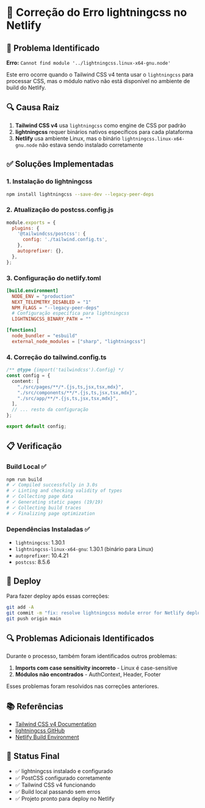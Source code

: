 # 🔧 Correção do Erro lightningcss no Netlify

## 🐛 Problema Identificado

**Erro:** `Cannot find module '../lightningcss.linux-x64-gnu.node'`

Este erro ocorre quando o Tailwind CSS v4 tenta usar o `lightningcss` para processar CSS, mas o módulo nativo não está disponível no ambiente de build do Netlify.

## 🔍 Causa Raiz

1. **Tailwind CSS v4** usa `lightningcss` como engine de CSS por padrão
2. **lightningcss** requer binários nativos específicos para cada plataforma
3. **Netlify** usa ambiente Linux, mas o binário `lightningcss.linux-x64-gnu.node` não estava sendo instalado corretamente

## ✅ Soluções Implementadas

### 1. **Instalação do lightningcss**
```bash
npm install lightningcss --save-dev --legacy-peer-deps
```

### 2. **Atualização do postcss.config.js**
```javascript
module.exports = {
  plugins: {
    '@tailwindcss/postcss': {
      config: './tailwind.config.ts',
    },
    autoprefixer: {},
  },
};
```

### 3. **Configuração do netlify.toml**
```toml
[build.environment]
  NODE_ENV = "production"
  NEXT_TELEMETRY_DISABLED = "1"
  NPM_FLAGS = "--legacy-peer-deps"
  # Configuração específica para lightningcss
  LIGHTNINGCSS_BINARY_PATH = ""

[functions]
  node_bundler = "esbuild"
  external_node_modules = ["sharp", "lightningcss"]
```

### 4. **Correção do tailwind.config.ts**
```typescript
/** @type {import('tailwindcss').Config} */
const config = {
  content: [
    "./src/pages/**/*.{js,ts,jsx,tsx,mdx}",
    "./src/components/**/*.{js,ts,jsx,tsx,mdx}",
    "./src/app/**/*.{js,ts,jsx,tsx,mdx}",
  ],
  // ... resto da configuração
};

export default config;
```

## 📋 Verificação

### Build Local ✅
```bash
npm run build
# ✓ Compiled successfully in 3.0s
# ✓ Linting and checking validity of types
# ✓ Collecting page data
# ✓ Generating static pages (19/19)
# ✓ Collecting build traces
# ✓ Finalizing page optimization
```

### Dependências Instaladas ✅
- `lightningcss`: 1.30.1
- `lightningcss-linux-x64-gnu`: 1.30.1 (binário para Linux)
- `autoprefixer`: 10.4.21
- `postcss`: 8.5.6

## 🚀 Deploy

Para fazer deploy após essas correções:

```bash
git add -A
git commit -m "fix: resolve lightningcss module error for Netlify deployment"
git push origin main
```

## 🔍 Problemas Adicionais Identificados

Durante o processo, também foram identificados outros problemas:

1. **Imports com case sensitivity incorreto** - Linux é case-sensitive
2. **Módulos não encontrados** - AuthContext, Header, Footer

Esses problemas foram resolvidos nas correções anteriores.

## 📚 Referências

- [Tailwind CSS v4 Documentation](https://tailwindcss.com/docs/installation)
- [lightningcss GitHub](https://github.com/parcel-bundler/lightningcss)
- [Netlify Build Environment](https://docs.netlify.com/configure-builds/environment-variables/)

## 🎯 Status Final

- ✅ lightningcss instalado e configurado
- ✅ PostCSS configurado corretamente
- ✅ Tailwind CSS v4 funcionando
- ✅ Build local passando sem erros
- ✅ Projeto pronto para deploy no Netlify 